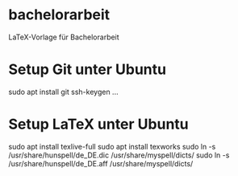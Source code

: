 # bachelorarbeit
LaTeX-Vorlage für Bachelorarbeit

# Setup Git unter Ubuntu

sudo apt install git
ssh-keygen
...

# Setup LaTeX unter Ubuntu

sudo apt install texlive-full
sudo apt install texworks
sudo ln -s /usr/share/hunspell/de_DE.dic /usr/share/myspell/dicts/
sudo ln -s /usr/share/hunspell/de_DE.aff /usr/share/myspell/dicts/
